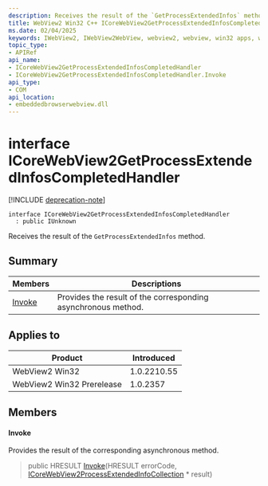 ```yaml
---
description: Receives the result of the `GetProcessExtendedInfos` method.
title: WebView2 Win32 C++ ICoreWebView2GetProcessExtendedInfosCompletedHandler
ms.date: 02/04/2025
keywords: IWebView2, IWebView2WebView, webview2, webview, win32 apps, win32, edge, ICoreWebView2, ICoreWebView2Controller, browser control, edge html, ICoreWebView2GetProcessExtendedInfosCompletedHandler
topic_type: 
- APIRef
api_name:
- ICoreWebView2GetProcessExtendedInfosCompletedHandler
- ICoreWebView2GetProcessExtendedInfosCompletedHandler.Invoke
api_type:
- COM
api_location:
- embeddedbrowserwebview.dll
---
```


# interface ICoreWebView2GetProcessExtendedInfosCompletedHandler

[!INCLUDE [deprecation-note](../includes/deprecation-note.md)]

```
interface ICoreWebView2GetProcessExtendedInfosCompletedHandler
  : public IUnknown
```

Receives the result of the `GetProcessExtendedInfos` method.

## Summary

 Members                        | Descriptions
--------------------------------|---------------------------------------------
[Invoke](#invoke) | Provides the result of the corresponding asynchronous method.

## Applies to

Product                         | Introduced
--------------------------------|---------------------------------------------
WebView2 Win32            |    1.0.2210.55
WebView2 Win32 Prerelease |    1.0.2357

## Members

#### Invoke

Provides the result of the corresponding asynchronous method.

> public HRESULT [Invoke](#invoke)(HRESULT errorCode, [ICoreWebView2ProcessExtendedInfoCollection](icorewebview2processextendedinfocollection.md#icorewebview2processextendedinfocollection) * result)


